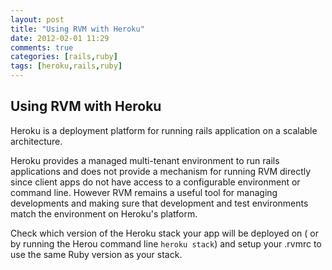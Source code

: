 ```yaml
---
layout: post
title: "Using RVM with Heroku"
date: 2012-02-01 11:29
comments: true
categories: [rails,ruby]
tags: [heroku,rails,ruby]
---
```

## Using RVM with Heroku
Heroku is a deployment platform for running rails application on a scalable architecture.

Heroku provides a managed multi-tenant environment to run rails applications and does not provide a mechanism for running RVM directly since client apps do not have access to a configurable environment or command line. However RVM remains a useful tool for managing developments and making sure that development and test environments match the environment on Heroku's platform.

Check which version of the Heroku stack your app will be deployed on ( or by running the Herou command line `heroku stack`) and setup your .rvmrc to use the same Ruby version as your stack.
